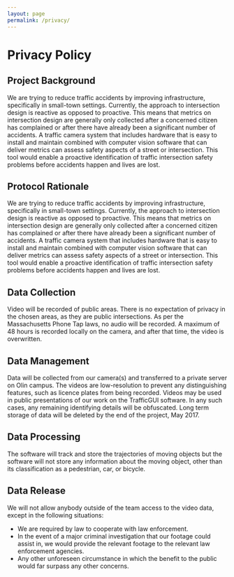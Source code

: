 ```yaml
---
layout: page
permalink: /privacy/
---
```


# Privacy Policy

## Project Background

We are trying to reduce traffic accidents by improving infrastructure, specifically in small-town settings. Currently, the approach to intersection design is reactive as opposed to proactive. This means that metrics on intersection design are generally only collected after a concerned citizen has complained or after there have already been a significant number of accidents. A traffic camera system that includes hardware that is easy to install and maintain combined with computer vision software that can deliver metrics can assess safety aspects of a street or intersection. This tool would enable a proactive identification of traffic intersection safety problems before accidents happen and lives are lost.

## Protocol Rationale

We are trying to reduce traffic accidents by improving infrastructure, specifically in small-town settings. Currently, the approach to intersection design is reactive as opposed to proactive. This means that metrics on intersection design are generally only collected after a concerned citizen has complained or after there have already been a significant number of accidents. A traffic camera system that includes hardware that is easy to install and maintain combined with computer vision software that can deliver metrics can assess safety aspects of a street or intersection. This tool would enable a proactive identification of traffic intersection safety problems before accidents happen and lives are lost.

## Data Collection

Video will be recorded of public areas. There is no expectation of privacy in the chosen areas, as they are public intersections. As per the Massachusetts Phone Tap laws, no audio will be recorded. A maximum of 48 hours is recorded locally on the camera, and after that time, the video is overwritten.

## Data Management

Data will be collected from our camera(s) and transferred to a private server on Olin campus. The videos are low-resolution to prevent any distinguishing features, such as licence plates from being recorded. Videos may be used in public presentations of our work on the TrafficGUI software.  In any such cases, any remaining identifying details will be obfuscated. Long term storage of data will be deleted by the end of the project, May 2017.

## Data Processing

The software will track and store the trajectories of moving objects but the software will not store any information about the moving object, other than its classification as a pedestrian, car, or bicycle.

## Data Release

We will not allow anybody outside of the team access to the video data, except in the following situations:

- We are required by law to cooperate with law enforcement.
- In the event of a major criminal investigation that our footage could assist in, we would provide the relevant footage to the relevant law enforcement agencies.
- Any other unforeseen circumstance in which the benefit to the public would far surpass any other concerns.
